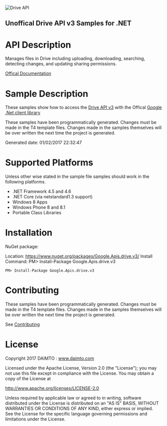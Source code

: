 ﻿![Drive API](https://ssl.gstatic.com/docs/doclist/images/drive_icon_32.png)

## Unoffical Drive API v3 Samples for .NET  ##

API Description
=============

Manages files in Drive including uploading, downloading, searching, detecting changes, and updating sharing permissions.

[Offical Documentation](https://developers.google.com/drive/)

Sample Description
=============

These samples show how to access the [Drive API v3](https://developers.google.com/drive/) with the Offical [Google .Net client library](https://github.com/google/google-api-dotnet-client)

These samples have been programmatically generated. Changes must be made in the T4 template files. Changes made in the samples themselves will be over written the next time the project is generated.

Generated date: 01/02/2017 22:32:47 

Supported Platforms
=================================

Unless other wise stated in the sample file samples should work in the following platforms.

* .NET Framework 4.5 and 4.6
* .NET Core (via netstandard1.3 support)
* Windows 8 Apps
* Windows Phone 8 and 8.1
* Portable Class Libraries

Installation
=================================

NuGet package:

Location: https://www.nuget.org/packages/Google.Apis.drive.v3/ 
Install Command: PM>  Install-Package Google.Apis.drive.v3

```
PM> Install-Package Google.Apis.drive.v3
```

Contributing
=================================

These samples have been programmatically generated. Changes must be made in the T4 template files. Changes made in the samples themselves will be over written the next time the project is generated.

See [Contributing](CONTRIBUTING.md)

License
=================================

Copyright 2017 DAIMTO :  www.daimto.com

Licensed under the Apache License, Version 2.0 (the "License"); you may not use this file except in compliance with
the License. You may obtain a copy of the License at

http://www.apache.org/licenses/LICENSE-2.0

Unless required by applicable law or agreed to in writing, software distributed under the License is distributed on
an "AS IS" BASIS, WITHOUT WARRANTIES OR CONDITIONS OF ANY KIND, either express or implied. See the License for the
specific language governing permissions and limitations under the License.